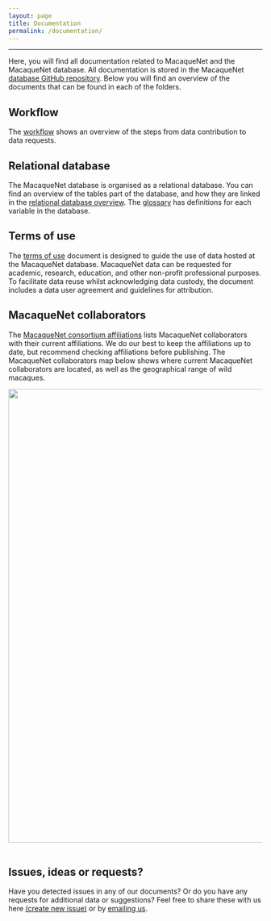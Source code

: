 ```yaml
---
layout: page
title: Documentation
permalink: /documentation/
---
```

***
Here, you will find all documentation related to MacaqueNet and the MacaqueNet database. All documentation is stored in the MacaqueNet <a href="https://github.com/MacaqueNet/database" target="_blank">database GitHub repository</a>.
Below you will find an overview of the documents that can be found in each of the folders.

## Workflow
The <a href="https://github.com/MacaqueNet/database/blob/main/workflow/MacaqueNet%20workflow.pdf" target="_blank">workflow</a> shows an overview of the steps from data contribution to data requests.

## Relational database
The MacaqueNet database is organised as a relational database. You can find an overview of the tables part of the database, and how they are linked in the <a href="https://github.com/MacaqueNet/database/blob/main/relational%20database/Schema_MacaqueNet_Relational_Database.pdf" target="_blank">relational database overview</a>. The <a href="https://github.com/MacaqueNet/database/blob/main/relational%20database/Glossary_MacaqueNet_Relational_Database.pdf" target="_blank">glossary</a> has definitions for each variable in the database.

## Terms of use
The <a href="https://github.com/MacaqueNet/database/blob/main/Terms_of_Use.pdf" target="_blank">terms of use</a> document is designed to guide the use of data hosted at the MacaqueNet database. MacaqueNet data can be requested for academic, research, education, and other non-profit professional purposes. To facilitate data reuse whilst acknowledging data custody, the document includes a data user agreement and guidelines for attribution.

## MacaqueNet collaborators
The <a href="https://github.com/MacaqueNet/database/blob/main/MacaqueNet%20collaborators/MacaqueNet%20consortium%20affiliations.pdf" target="_blank">MacaqueNet consortium affiliations</a> lists MacaqueNet collaborators with their current affiliations. We do our best to keep the affiliations up to date, but recommend checking affiliations before publishing. The MacaqueNet collaborators map below shows where current MacaqueNet collaborators are located, as well as the geographical range of wild macaques.
<div style="text-align:center"><img class="image" src="/assets/images/macaquenet_collaborator_map.png" width="900px"/></div><br/>

## Issues, ideas or requests?
Have you detected issues in any of our documents? Or do you have any requests for additional data or suggestions? Feel free to share these with us here <a href="https://github.com/MacaqueNet/database/issues/new/choose" target="_blank">(create new issue)</a> or by <a href="mailto:MacaqueNet@gmail.com" target="_blank">emailing us</a>.








